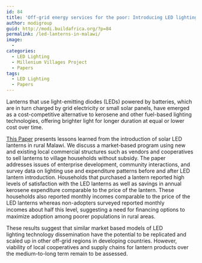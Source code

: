 ```yaml
---
id: 84
title: 'Off-grid energy services for the poor: Introducing LED lighting in the  Millennium Villages Project in Malawi'
author: modigroup
guid: http://modi.buildafrica.org/?p=84
permalink: /led-lanterns-in-malawi/
image:
  - 
categories:
  - LED Lighting
  - Millenium Villages Project
  - Papers
tags:
  - LED Lighting
  - Papers
---
```

Lanterns that use light-emitting diodes (LEDs) powered by batteries, which are in turn charged by grid electricity or small solar panels, have emerged as a cost-competitive alternative to kerosene and other fuel-based lighting technologies, offering brighter light for longer duration at equal or lower cost over time.

[This Paper][1] presents lessons learned from the introduction of solar LED lanterns in rural Malawi. We discuss a market-based program using new and existing local commercial structures such as vendors and cooperatives to sell lanterns to village households without subsidy. The paper addresses issues of enterprise development, community interactions, and survey data on lighting use and expenditure patterns before and after LED lantern introduction. Households that purchased a lantern reported high levels of satisfaction with the LED lanterns as well as savings in annual kerosene expenditure comparable to the price of the lantern. These households also reported monthly incomes comparable to the price of the LED lanterns whereas non-adopters surveyed reported monthly incomes about half this level, suggesting a need for ﬁnancing options to maximize adoption among poorer populations in rural areas.

These results suggest that similar market based models of LED lighting technology dissemination have the potential to be replicated and scaled up in other off-grid regions in developing countries. However, viability of local cooperatives and supply chains for lantern products over the medium-to-long term remain to be assessed.

 [1]: /assets/uploads/blog/2013/06/MWI_Lantern_Paper.pdf
